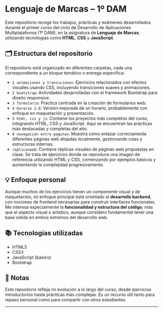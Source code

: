 # Lenguaje de Marcas – 1º DAM

Este repositorio recoge los trabajos, prácticas y exámenes desarrollados durante el primer curso del ciclo de Desarrollo de Aplicaciones Multiplataforma (1º DAM), en la asignatura de **Lenguaje de Marcas**, utilizando tecnologías como **HTML**, **CSS** y **JavaScript**.

## 🗂 Estructura del repositorio

El repositorio está organizado en diferentes carpetas, cada una correspondiente a un bloque temático o entrega específica:

- `1 animaciones y transiciones`: Ejercicios relacionados con efectos visuales usando CSS, incluyendo transiciones suaves y animaciones.
- `2 bootstrap`: Actividades desarrolladas con el framework Bootstrap para diseño responsive.
- `3 formulario`: Práctica centrada en la creación de formularios web.
- `4 horario 2.0`: Versión mejorada de un horario, probablemente con enfoque en maquetación y presentación.
- `5 html, css y js`: Contiene los proyectos más completos del curso, integrando HTML, CSS y JavaScript. Aquí se encuentran las prácticas más destacadas y completas del año.
- `6 navegación entre paginas`: Muestra cómo enlazar correctamente diferentes páginas web alojadas localmente, gestionando rutas y estructuras internas.
- `replicasweb`: Contiene réplicas visuales de páginas web propuestas en clase. Se trata de ejercicios donde se reproduce una imagen de referencia utilizando HTML y CSS, comenzando por ejemplos básicos y aumentando la complejidad progresivamente.

## 💡 Enfoque personal

Aunque muchos de los ejercicios tienen un componente visual y de maquetación, mi enfoque principal está orientado al **desarrollo backend**, con nociones de frontend necesarias para construir interfaces funcionales. Me interesa especialmente la **funcionalidad y estructura del código**, más que el aspecto visual o artístico, aunque considero fundamental tener una base sólida en ambos extremos del desarrollo web.

## 📚 Tecnologías utilizadas

- HTML5
- CSS3
- JavaScript (básico)
- Bootstrap

## 📌 Notas

Este repositorio refleja mi evolución a lo largo del curso, desde ejercicios introductorios hasta prácticas más complejas. Es un recurso útil tanto para repaso personal como para compartir con otros estudiantes.

---


